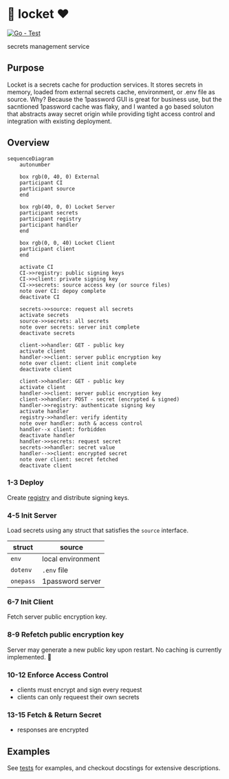# 🔐 locket ❤️

[![Go - Test](https://github.com/grackleclub/locket/actions/workflows/go.yml/badge.svg?branch=main)](https://github.com/grackleclub/locket/actions/workflows/go.yml)

secrets management service

## Purpose
Locket is a secrets cache for production services. It stores secrets in memory, loaded from external secrets cache, environment, or .env file as source. Why? Because the 1password GUI is great for business use, but the sacntioned 1password cache was flaky, and I wanted a go based soluton that abstracts away secret origin while providing tight access control and integration with existing deployment.

## Overview
```mermaid
sequenceDiagram
    autonumber

    box rgb(0, 40, 0) External 
    participant CI
    participant source
    end

    box rgb(40, 0, 0) Locket Server
    participant secrets
    participant registry
    participant handler
    end

    box rgb(0, 0, 40) Locket Client
    participant client
    end

    activate CI
    CI->>registry: public signing keys
    CI->>client: private signing key
    CI->>secrets: source access key (or source files)
    note over CI: depoy complete
    deactivate CI

    secrets->>source: request all secrets
    activate secrets
    source->>secrets: all secrets
    note over secrets: server init complete
    deactivate secrets

    client->>handler: GET - public key
    activate client
    handler->>client: server public encryption key
    note over client: client init complete
    deactivate client

    client->>handler: GET - public key
    activate client
    handler->>client: server public encryption key
    client->>handler: POST - secret (encrypted & signed)
    handler->>registry: authenticate signing key
    activate handler
    registry->>handler: verify identity
    note over handler: auth & access control
    handler--x client: forbidden
    deactivate handler
    handler->>secrets: request secret
    secrets->>handler: secret value
    handler-->>client: encrypted secret
    note over client: secret fetched
    deactivate client
```

### 1-3 Deploy
Create [registry](./registry.go) and distribute signing keys.

### 4-5 Init Server
Load secrets using any struct that satisfies the `source` interface.

struct | source
--- | ---
`env` | local environment
`dotenv` | `.env` file
`onepass` | 1password server


### 6-7 Init Client
Fetch server public encryption key.

### 8-9 Refetch public encryption key
Server may generate a new public key upon restart. No caching is currently implemented. 🤷

### 10-12 Enforce Access Control
- clients must encrypt and sign every request
- clients can only requeest their own secrets

### 13-15 Fetch & Return Secret
- responses are encrypted

 ## Examples
See [tests](./locket_test.go) for examples, and checkout docstings for extensive descriptions.
